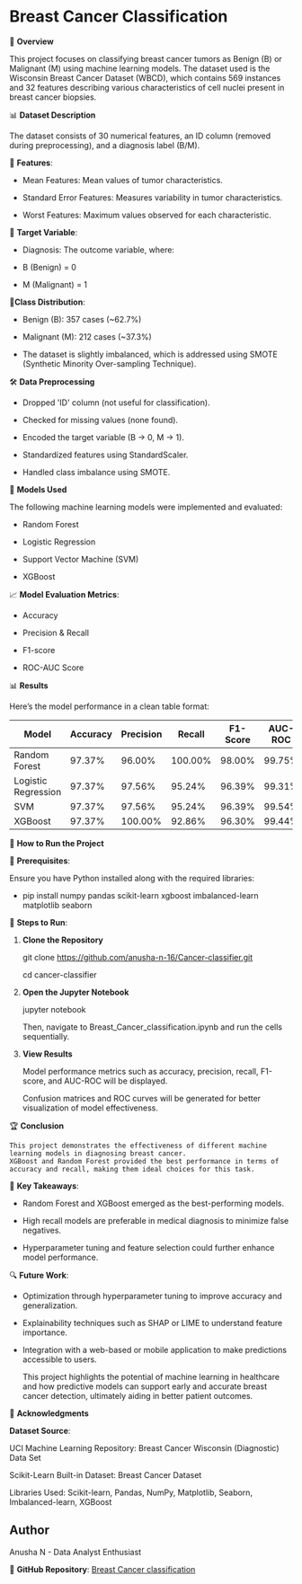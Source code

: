 
# Breast Cancer Classification

📌 **Overview**

This project focuses on classifying breast cancer tumors as Benign (B) or Malignant (M) using machine learning models. The dataset used is the Wisconsin Breast Cancer Dataset (WBCD), which contains 569 instances and 32 features describing various characteristics of cell nuclei present in breast cancer biopsies.

📊 **Dataset Description**

The dataset consists of 30 numerical features, an ID column (removed during preprocessing), and a diagnosis label (B/M).

🔹 **Features**:

- Mean Features: Mean values of tumor characteristics.

- Standard Error Features: Measures variability in tumor characteristics.

- Worst Features: Maximum values observed for each characteristic.

🔹 **Target Variable**:

- Diagnosis: The outcome variable, where:

- B (Benign) = 0

- M (Malignant) = 1

🔹**Class Distribution**:

- Benign (B): 357 cases (~62.7%)

- Malignant (M): 212 cases (~37.3%)

- The dataset is slightly imbalanced, which is addressed using SMOTE (Synthetic Minority Over-sampling Technique).

🛠 **Data Preprocessing**

- Dropped 'ID' column (not useful for classification).

- Checked for missing values (none found).

- Encoded the target variable (B → 0, M → 1).

- Standardized features using StandardScaler.

- Handled class imbalance using SMOTE.

🤖 **Models Used**

The following machine learning models were implemented and evaluated:

- Random Forest

- Logistic Regression

- Support Vector Machine (SVM)

- XGBoost

📈 **Model Evaluation Metrics**:

- Accuracy

- Precision & Recall

- F1-score

- ROC-AUC Score

📊 **Results**

Here’s the model performance in a clean table format:  

| Model               | Accuracy | Precision | Recall  | F1-Score | AUC-ROC |
|---------------------|----------|-----------|-------- |----------|---------|
| Random Forest       | 97.37%   | 96.00%    | 100.00% | 98.00%   | 99.75%  |
| Logistic Regression | 97.37%   | 97.56%    | 95.24%  | 96.39%   | 99.31%  |
| SVM                 | 97.37%   | 97.56%    | 95.24%  | 96.39%   | 99.54%  |
| XGBoost             | 97.37%   | 100.00%   | 92.86%  | 96.30%   | 99.44%  |

🚀 **How to Run the Project**

🔧 **Prerequisites**:

  Ensure you have Python installed along with the required libraries:

- pip install numpy pandas scikit-learn xgboost imbalanced-learn matplotlib seaborn

🔹 **Steps to Run**:

1. **Clone the Repository**

    git clone https://github.com/anusha-n-16/Cancer-classifier.git

    cd cancer-classifier

2. **Open the Jupyter Notebook**

    jupyter notebook

    Then, navigate to Breast_Cancer_classification.ipynb and run the cells sequentially.

3. **View Results**

    Model performance metrics such as accuracy, precision, recall, F1-score, and AUC-ROC will be displayed.

    Confusion matrices and ROC curves will be generated for better visualization of model effectiveness.

🏆 **Conclusion**

    This project demonstrates the effectiveness of different machine learning models in diagnosing breast cancer.
    XGBoost and Random Forest provided the best performance in terms of accuracy and recall, making them ideal choices for this task.

🔹 **Key Takeaways**:

- Random Forest and XGBoost emerged as the best-performing models.

- High recall models are preferable in medical diagnosis to minimize false negatives.

- Hyperparameter tuning and feature selection could further enhance model performance.

🔍 **Future Work**:

- Optimization through hyperparameter tuning to improve accuracy and generalization.

- Explainability techniques such as SHAP or LIME to understand feature importance.

- Integration with a web-based or mobile application to make predictions accessible to users.

  This project highlights the potential of machine learning in healthcare and how predictive models can support early and accurate breast cancer detection, ultimately aiding in better patient outcomes.

📢 **Acknowledgments**

**Dataset Source**:

  UCI Machine Learning Repository: Breast Cancer Wisconsin (Diagnostic) Data Set

  Scikit-Learn Built-in Dataset: Breast Cancer Dataset

  Libraries Used: Scikit-learn, Pandas, NumPy, Matplotlib, Seaborn, Imbalanced-learn, XGBoost 

## Author
  Anusha N - Data Analyst Enthusiast

📌 **GitHub Repository**: [Breast Cancer classification](https://github.com/anusha-n-16/Cancer-classifier.git)


